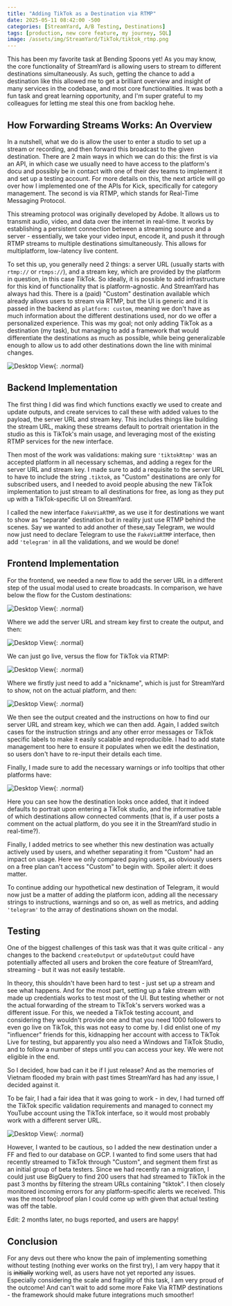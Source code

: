 ```yaml
---
title: "Adding TikTok as a Destination via RTMP"
date: 2025-05-11 08:42:00 -500
categories: [StreamYard, A/B Testing, Destinations]
tags: [production, new core feature, my journey, SQL]
image: /assets/img/StreamYard/TikTok/tiktok_rtmp.png
---
```


This has been my favorite task at Bending Spoons yet! As you may know, the core functionality of StreamYard is allowing users to stream to different destinations simultaneously. As such, getting the chance to add a destination like this allowed me to get a brilliant overview and insight of many services in the codebase, and most core functionalities. It was both a fun task and great learning opportunity, and I'm super grateful to my colleagues for letting me steal this one from backlog hehe.


## How Forwarding Streams Works: An Overview

In a nutshell, what we do is allow the user to enter a studio to set up a stream or recording, and then forward this broadcast to the given destination. There are 2 main ways in which we can do this: the first is via an API, in which case we usually need to have access to the platform's docu and possibly be in contact with one of their dev teams to implement it and set up a testing account. For more details on this, the next article will go over how I implemented one of the APIs for Kick, specifically for category management. The second is via RTMP, which stands for Real-Time Messaging Protocol.

This streaming protocol was originally developed by Adobe. It allows us to transmit audio, video, and data over the internet in real-time. It works by establishing a persistent connection between a streaming source and a server - essentially, we take your video input, encode it, and push it through RTMP streams to multiple destinations simultaneously. 
This allows for multiplatform, low-latency live content.

To set this up, you generally need 2 things: a server URL (usually starts with `rtmp://` or `rtmps://`), and a stream key, which are provided by the platform in question, in this case TikTok. So ideally, it is possible to add infrastructure for this kind of functionality that is platform-agnostic. And StreamYard has always had this. There is a (paid) "Custom" destination available which already allows users to stream via RTMP, but the UI is generic and it is passed in the backend as `platform: custom`, meaning we don't have as much information about the different destinations used, nor do we offer a personalized experience. This was my goal; not only adding TikTok as a destination (my task), but managing to add a framework that would differentiate the destinations as much as possible, while being generalizable enough to allow us to add other destinations down the line with minimal changes. 

![Desktop View](/assets/img/StreamYard/TikTok/tiktok_announcement_modal.png){: .normal}


## Backend Implementation

The first thing I did was find which functions exactly we used to create and update outputs, and create services to call these with added values to the payload, the server URL and stream key. This includes things like building the stream URL, making these streams default to portrait orientation in the studio as this is TikTok's main usage, and leveraging most of the existing RTMP services for the new interface.

Then most of the work was validations: making sure `'tiktokRtmp'` was an accepted platform in all necessary schemas, and adding a regex for the server URL and stream key. I made sure to add a requisite to the server URL to have to include the string `.tiktok`, as "Custom" destinations are only for subscribed users, and I needed to avoid people abusing the new TikTok implementation to just stream to all destinations for free, as long as they put up with a TikTok-specific UI on StreamYard.

I called the new interface `FakeViaRTMP`, as we use it for destinations we want to show as "separate" destination but in reality just use RTMP behind the scenes. Say we wanted to add another of these,say Telegram, we would now just need to declare Telegram to use the `FakeViaRTMP` interface, then add `'telegram'` in all the validations, and we would be done!


## Frontend Implementation

For the frontend, we needed a new flow to add the server URL in a different step of the usual modal used to create broadcasts. In comparison, we have below the flow for the Custom destinations:

![Desktop View](/assets/img/StreamYard/TikTok/custom_add_destination.png){: .normal}

Where we add the server URL and stream key first to create the output, and then:

![Desktop View](/assets/img/StreamYard/TikTok/custom_added.png){: .normal}

We can just go live, versus the flow for TikTok via RTMP:

![Desktop View](/assets/img/StreamYard/TikTok/tiktok_add_destination.png){: .normal}

Where we firstly just need to add a "nickname", which is just for StreamYard to show, not on the actual platform, and then:

![Desktop View](/assets/img/StreamYard/TikTok/tiktok_added.png){: .normal}

We then see the output created and the instructions on how to find our server URL and stream key, which we can then add. Again, I added switch cases for the instruction strings and any other error messages or TikTok specific labels to make it easily scalable and reproducible. I had to add state management too here to ensure it populates when we edit the destination, so users don't have to re-input their details each time.

Finally, I made sure to add the necessary warnings or info tooltips that other platforms have:

![Desktop View](/assets/img/StreamYard/TikTok/tiktok_other.png){: .normal}

Here you can see how the destination looks once added, that it indeed defaults to portrait upon entering a TikTok studio, and the informative table of which destinations allow connected comments (that is, if a user posts a comment on the actual platform, do you see it in the StreamYard studio in real-time?).

Finally, I added metrics to see whether this new destination was actually actively used by users, and whether separating it from "Custom" had an impact on usage. Here we only compared paying users, as obviously users on a free plan can't access "Custom" to begin with. Spoiler alert: it does matter.

To continue adding our hypothetical new destination of Telegram, it would now just be a matter of adding the platform icon, adding all the necessary strings to instructions, warnings and so on, as well as metrics, and adding `'telegram'` to the array of destinations shown on the modal. 


## Testing

One of the biggest challenges of this task was that it was quite critical - any changes to the backend `createOutput` or `updateOutput` could have potentially affected all users and broken the core feature of StreamYard, streaming - but it was not easily testable.

In theory, this shouldn't have been hard to test - just set up a stream and see what happens. And for the most part, setting up a fake stream with made up credentials works to test most of the UI. But testing whether or not the actual forwarding of the stream to TikTok's servers worked was a different issue. For this, we needed a TikTok testing account, and considering they wouldn't provide one and that you need 1000 followers to even go live on TikTok, this was not easy to come by. I did enlist one of my "influencer" friends for this, kidnapping her account with access to TikTok Live for testing, but apparently you also need a Windows and TikTok Studio, and to follow a number of steps until you can access your key. We were not eligible in the end. 

So I decided, how bad can it be if I just release? And as the memories of Vietnam flooded my brain with past times StreamYard has had any issue, I decided against it. 

To be fair, I had a fair idea that it was going to work - in dev, I had turned off the TikTok specific validation requirements and managed to connect my YouTube account using the TikTok interface, so it would most probably work with a different server URL.

![Desktop View](/assets/img/StreamYard/TikTok/tiktok_yt_testing.png){: .normal}

However, I wanted to be cautious, so I added the new destination under a FF and fled to our database on GCP. I wanted to find some users that had recently streamed to TikTok through "Custom", and segment them first as an initial group of beta testers. Since we had recently ran a migration, I could just use BigQuery to find 200 users that had streamed to TikTok in the past 3 months by filtering the stream URLs containing "tiktok". I then closely monitored incoming errors for any platform-specific alerts we received. This was the most foolproof plan I could come up with given that actual testing was off the table.

Edit: 2 months later, no bugs reported, and users are happy!


## Conclusion

For any devs out there who know the pain of implementing something without testing (nothing ever works on the first try), I am very happy that it is ~~initially~~ working well, as users have not yet reported any issues. Especially considering the scale and fragility of this task, I am very proud of the outcome! And can't wait to add some more Fake Via RTMP destinations - the framework should make future integrations much smoother!

